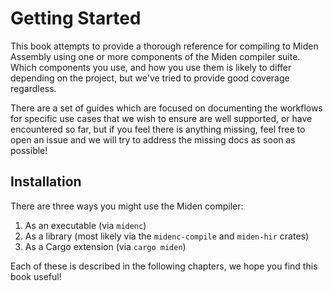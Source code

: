 # Getting Started

This book attempts to provide a thorough reference for compiling to Miden Assembly 
using one or more components of the Miden compiler suite. Which components you use, 
and how you use them is likely to differ depending on the project, but we've tried
to provide good coverage regardless. 

There are a set of guides which are focused on documenting the workflows for specific 
use cases that we wish to ensure are well supported, or have encountered so far, but
if you feel there is anything missing, feel free to open an issue and we will try to
address the missing docs as soon as possible!

## Installation

There are three ways you might use the Miden compiler:


1. As an executable (via `midenc`)
2. As a library (most likely via the `midenc-compile` and `miden-hir` crates) 
3. As a Cargo extension (via `cargo miden`)

Each of these is described in the following chapters, we hope you find this book useful!
